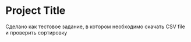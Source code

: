 
# Project Title

Сделано как тестовое задание, в котором необходимо скачать CSV file и проверить сортировку